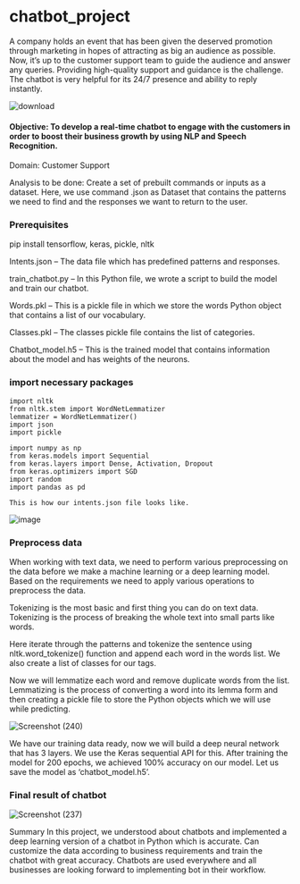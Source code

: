 # chatbot_project

A company holds an event that has been given the deserved promotion through marketing in hopes of attracting as big an audience as possible. Now, it’s up to the customer support team to guide the audience and answer any queries. Providing high-quality support and guidance is the challenge. The chatbot is very helpful for its 24/7 presence and ability to reply instantly.  


![download](https://user-images.githubusercontent.com/94167271/189384486-98d627c2-5b2e-449f-8fa2-c47cf69822b9.png)

#### Objective: To develop a real-time chatbot to engage with the customers in order to boost their business growth by using NLP and Speech Recognition.

Domain:  Customer Support

 Analysis to be done: Create a set of prebuilt commands or inputs as a dataset. Here, we use command .json as Dataset that contains the patterns we need to find and the responses we want to return to the user.
 
### Prerequisites
 
 pip install tensorflow, keras, pickle, nltk
 
 Intents.json – The data file which has predefined patterns and responses.
 
 train_chatbot.py – In this Python file, we wrote a script to build the model and train our chatbot.
 
 Words.pkl – This is a pickle file in which we store the words Python object that contains a list of our vocabulary.
 
 Classes.pkl – The classes pickle file contains the list of categories.
 
 Chatbot_model.h5 – This is the trained model that contains information about the model and has weights of the neurons.

### import necessary packages

    import nltk
    from nltk.stem import WordNetLemmatizer
    lemmatizer = WordNetLemmatizer()
    import json
    import pickle

    import numpy as np
    from keras.models import Sequential
    from keras.layers import Dense, Activation, Dropout
    from keras.optimizers import SGD
    import random 
    import pandas as pd

    This is how our intents.json file looks like.

![image](https://user-images.githubusercontent.com/94167271/189677804-c07451ca-3d56-4154-a488-070a36cbf903.png)

###  Preprocess data

When working with text data, we need to perform various preprocessing on the data before we make a machine learning or a deep learning model. Based on the requirements we need to apply various operations to preprocess the data.

Tokenizing is the most basic and first thing you can do on text data. Tokenizing is the process of breaking the whole text into small parts like words.

Here  iterate through the patterns and tokenize the sentence using nltk.word_tokenize() function and append each word in the words list. We also create a list of classes for our tags.

Now we will lemmatize each word and remove duplicate words from the list. Lemmatizing is the process of converting a word into its lemma form and then creating a pickle file to store the Python objects which we will use while predicting.

![Screenshot (240)](https://user-images.githubusercontent.com/94167271/189691574-e5cbce50-ff66-498e-8367-4db9586cde68.png)


We have our training data ready, now we will build a deep neural network that has 3 layers. We use the Keras sequential API for this. After training the model for 200 epochs, we achieved 100% accuracy on our model. Let us save the model as ‘chatbot_model.h5’.

### Final result of chatbot 

![Screenshot (237)](https://user-images.githubusercontent.com/94167271/189680822-a581d3f6-9dd1-48ff-b0a8-9b822c576c3b.png)

Summary
In this project, we understood about chatbots and implemented a deep learning version of a chatbot in Python which is accurate. Can customize the data according to business requirements and train the chatbot with great accuracy. Chatbots are used everywhere and all businesses are looking forward to implementing bot in their workflow.
